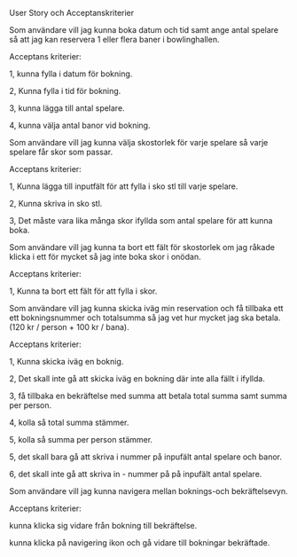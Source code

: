 
User Story och Acceptanskriterier


Som användare vill jag kunna boka datum och tid samt ange antal spelare så att jag kan reservera 1 eller flera baner i bowlinghallen.

Acceptans kriterier: 

1, kunna fylla i datum för bokning.

2, Kunna fylla i tid för bokning.

3, kunna lägga till antal spelare.

4, kunna välja antal banor vid bokning.


Som användare vill jag kunna välja skostorlek för varje spelare så varje spelare får skor som passar.

Acceptans kriterier:

1, Kunna lägga till inputfält för att fylla i sko stl till varje spelare.

2, Kunna skriva in sko stl.

3, Det måste vara lika många skor ifyllda som antal spelare för att kunna boka. 

Som användare vill jag kunna ta bort ett fält för skostorlek om jag råkade klicka i ett för mycket så jag inte boka skor i onödan.

Acceptans kriterier:

1, Kunna ta bort ett fält för att fylla i skor.


Som användare vill jag kunna skicka iväg min reservation och få tillbaka ett ett bokningsnummer och totalsumma så jag vet hur mycket jag ska betala. (120 kr / person + 100 kr / bana).

Acceptans kriterier:

1, Kunna skicka iväg en boknig. 

2, Det skall inte gå att skicka iväg en bokning där inte alla fällt i ifyllda. 

3, få tillbaka en bekräftelse med summa att betala total summa samt summa per person. 

4, kolla så total summa stämmer.

5, kolla så summa per person stämmer. 

5, det skall bara gå att skriva i nummer på inpufält antal spelare och banor.

6, det skall inte gå att skriva in - nummer på på inpufält antal spelare.



Som användare vill jag kunna navigera mellan boknings-och bekräftelsevyn.

Acceptans kriterier:

kunna klicka sig vidare från bokning till bekräftelse.

kunna klicka på navigering ikon och gå vidare till bokningar bekräftade.

